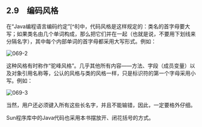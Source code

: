 ## 2.9　编码风格

在“Java编程语言编码约定”[^8]中，代码风格是这样规定的：类名的首字母要大写；如果类名由几个单词构成，那么把它们并在一起（也就是说，不要用下划线来分隔名字），其中每个内部单词的首字母都采用大写形式。例如：

![069-2](../Images/image02648.jpeg)

这种风格有时称作“驼峰风格”。几乎其他所有内容——方法、字段（成员变量）以及对象引用名称等，公认的风格与类的风格一样，只是标识符的第一个字母采用小写。例如：

![069-3](../Images/image02649.jpeg)

当然，用户还必须键入所有这些长名字，并且不能输错，因此，一定要格外仔细。

Sun程序库中的Java代码也采用本书摆放开、闭花括号的方式。